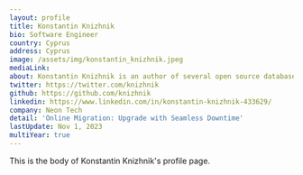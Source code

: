 ```yaml
---
layout: profile
title: Konstantin Knizhnik
bio: Software Engineer
country: Cyprus 
address: Cyprus 
image: /assets/img/konstantin_knizhnik.jpeg
mediaLink: 
about: Konstantin Knizhnik is an author of several open source database products, such as GigaBASE, FastDB, GOODS, POST++, Consus. Konstnatin has started work in system software area since 90-th. He combined work in commercial software companies (such as Digital, TogetherSoft, Borland, SciDB, McObject) with development of own free open source products (available at www.garret.ru). He is also author of several articles about memory management and databases for embedded systems. Involving in so many projects and four children leave not so much time for other hobbies. But he likes biking, rafting, mountain trekking ...
twitter: https://twitter.com/knizhnik
github: https://github.com/knizhnik
linkedin: https://www.linkedin.com/in/konstantin-knizhnik-433629/
company: Neon Tech
detail: 'Online Migration: Upgrade with Seamless Downtime'
lastUpdate: Nov 1, 2023
multiYear: true
---
```


This is the body of Konstantin Knizhnik's profile page.
